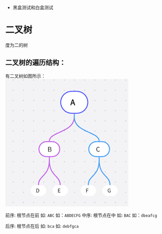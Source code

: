 - 黑盒测试和白盒测试


# 二叉树
度为二的树

## 二叉树的遍历结构：
有二叉树如图所示：
![输入图片说明](/imgs/2022-11-22/6n7EjIAuRNDjisSR.png)

前序:
根节点在前
如:	`ABC`
如：`ABDECFG`
中序:
根节点在中
如:	`BAC`
如：`dbeafcg`

后序:
根节点在后
如: `bca`
如: `debfgca` 
<!--stackedit_data:
eyJoaXN0b3J5IjpbLTEzNTMwMjk1MTYsLTI3NTAyNjk0M119
-->